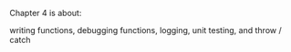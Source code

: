 Chapter 4 is about:

writing functions, debugging functions, logging, unit testing, and throw / catch